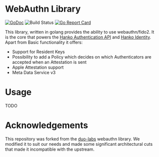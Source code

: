 WebAuthn Library
=============
[![GoDoc](https://godoc.org/github.com/teamhanko/webauthn-go?status.svg)](https://godoc.org/github.com/teamhanko/webauthn)
![Build Status](https://github.com/teamhanko/webauthn-go/workflows/Go/badge.svg)
[![Go Report Card](https://goreportcard.com/badge/github.com/teamhanko/webauthn-go)](https://goreportcard.com/report/github.com/teamhanko/webauthn)

This library, written in golang provides the ability to use webauthn/fido2. It is the core that powers the [Hanko Authentication API](https://docs.hanko.io/home)
and [Hanko Identity](https://docs.hanko.io/identity/home).
Apart from Basic functionality it offers:

* Support for Resident Keys
* Possibility to add a Policy which decides on which Authenticators are accepted when an Attestation is sent
* Apple Attestation support
* Meta Data Service v3

# Usage
TODO

# Acknowledgements
This repository was forked from the [duo-labs](https://github.com/duo-labs/webauthn) webauthn library.
We modified it to suit our needs and made some significant architectural cuts that made it incompatible with the upstream.